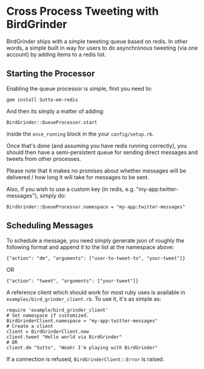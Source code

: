 # Cross Process Tweeting with BirdGrinder #

BirdGrinder ships with a simple tweeting queue based on redis. In other words,
a simple built in way for users to do asynchronous tweeting (via one account)
by adding items to a redis list.

## Starting the Processor ##

Enabling the queue processor is simple, first you need to:

    gem install Sutto-em-redis
  
And then its simply a matter of adding:

    BirdGrinder::QueueProcessor.start
    
inside the `once_running` block in the your `config/setup.rb`.

Once that's done (and assuming you have redis running correctly), you should then have
a semi-persistent queue for sending direct messages and tweets from other processes.

Please note that it makes no promises about whether messages will be delivered / how
long it will take for messages to be sent.

Also, if you wish to use a custom key (in redis, e.g. "my-app:twitter-messages"), simply
do:

    BirdGrinder::QueueProcessor.namespace = "my-app:twitter-messages"

## Scheduling Messages ##

To schedule a message, you need simply generate json of roughly the following
format and append it to the list at the namespace above:

    {"action": "dm", "arguments": ["user-to-tweet-to", "your-tweet"]}
    
OR

    {"action": "tweet", "arguments": ["your-tweet"]}
    
A reference client which should work for most ruby uses is available in `examples/bird_grinder_client.rb`.
To use it, it's as simple as:

    require 'example/bird_grinder_client'
    # Set namespace if customized.
    BirdGrinderClient.namespace = "my-app:twitter-messages"
    # Create a client
    client = BirdGrinderClient.new
    client.tweet "Hello world via BirdGrinder"
    # OR
    client.dm "Sutto", "Woah! I'm playing with BirdGrinder"
    
If a connection is refused, `BirdGrinderClient::Error` is raised.
    